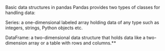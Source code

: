 Basic data structures in pandas
Pandas provides two types of classes for handling data:

Series: a one-dimensional labeled array holding data of any type
such as integers, strings, Python objects etc.

DataFrame: a two-dimensional data structure that holds data like a two-dimension array or a table with rows and columns.**
